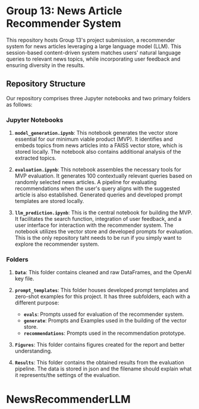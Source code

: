 # Group 13: News Article Recommender System

This repository hosts Group 13's project submission, a recommender system for news articles leveraging a large language model (LLM). This session-based content-driven system matches users' natural language queries to relevant news topics, while incorporating user feedback and ensuring diversity in the results.

## Repository Structure

Our repository comprises three Jupyter notebooks and two primary folders as follows:

### Jupyter Notebooks

1. **`model_generation.ipynb`**: This notebook generates the vector store essential for our minimum viable product (MVP). It identifies and embeds topics from news articles into a FAISS vector store, which is stored locally. The notebook also contains additional analysis of the extracted topics.

2. **`evaluation.ipynb`**: This notebook assembles the necessary tools for MVP evaluation. It generates 100 contextually relevant queries based on randomly selected news articles. A pipeline for evaluating recommendations when the user's query aligns with the suggested article is also established. Generated queries and developed prompt templates are stored locally.

3. **`llm_prediction.ipynb`**: This is the central notebook for building the MVP. It facilitates the search function, integration of user feedback, and a user interface for interaction with the recommender system. The notebook utilizes the vector store and developed prompts for evaluation. This is the only repository taht needs to be run if you simply want to explore the recommender system.

### Folders

1. **`Data`**: This folder contains cleaned and raw DataFrames, and the OpenAI key file.

2. **`prompt_templates`**: This folder houses developed prompt templates and zero-shot examples for this project. It has three subfolders, each with a different purpose:

    - **`evals`**: Prompts ussed for evaluation of the recommender system. 
    - **`generate`**: Prompts and Examples used in the building of the vector store.
    - **`recommendations`**: Prompts used in the recommendation prototype.
    
3. **`Figures`**: This folder contains figures created for the report and better understanding.

4.  **`Results`**: This folder contains the obtained results from the evaluation pipeline. The data is stored in json and the filename should explain what it represents/the settings of the evaluation.


# NewsRecommenderLLM
